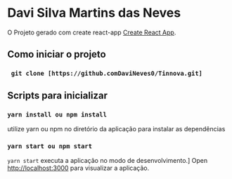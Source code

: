 # Davi Silva Martins das Neves

O Projeto gerado com create react-app [Create React App](https://github.com/facebook/create-react-app).


## Como iniciar o projeto

### ` git clone [https://github.comDaviNeves0/Tinnova.git]`

## Scripts para inicializar

### `yarn install ou npm install`
utilize yarn ou npm no diretório da aplicação para instalar as dependências

### `yarn start ou npm start`

`yarn start` executa a aplicação no modo de desenvolvimento.]
Open [http://localhost:3000](http://localhost:3000) para visualizar a aplicação.
